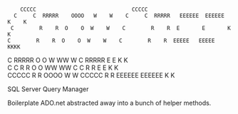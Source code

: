 ﻿
        CCCCC                              CCCCC                              
      C     C  RRRRR    OOOO   W    W    C     C  RRRRR   EEEEEE  EEEEEE  K    K 
     C        R    R  O    O  W    W    C        R    R  E       E       K   K  
    C        R    R  O    O  W    W    C        R    R  EEEEE   EEEEE   KKKK   
   C        RRRRR   O    O  W WW W    C        RRRRR   E       E       K  K   
  C     C  R   R   O    O  WW  WW    C     C  R   R   E       E       K   K  
  CCCCC   R    R   OOOO   W    W     CCCCC   R    R  EEEEEE  EEEEEE  K    K 

SQL Server Query Manager

Boilerplate ADO.net abstracted away into a bunch of helper methods.